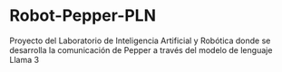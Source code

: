 # Robot-Pepper-PLN
Proyecto del Laboratorio de Inteligencia Artificial y Robótica donde se desarrolla la comunicación de Pepper a través del modelo de lenguaje Llama 3
